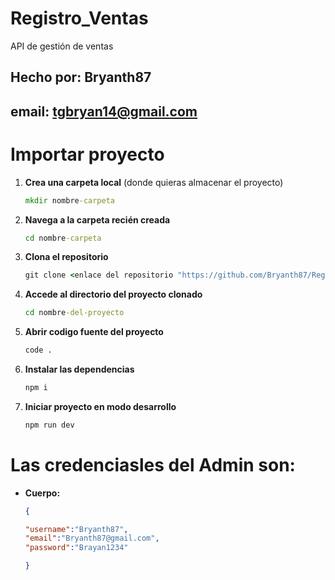 # Registro_Ventas
API de gestión de ventas 
## Hecho por: Bryanth87
## email: tgbryan14@gmail.com

# Importar proyecto

1. **Crea una carpeta local** (donde quieras almacenar el proyecto)
   ```cmd
   mkdir nombre-carpeta  
2. **Navega a la carpeta recién creada**
    ```cmd
   cd nombre-carpeta
3. **Clona el repositorio**
    ```cmd
   git clone <enlace del repositorio "https://github.com/Bryanth87/Registro_Ventas.git">
4. **Accede al directorio del proyecto clonado**
   ```cmd
   cd nombre-del-proyecto
5. **Abrir codigo fuente del proyecto**
   ```cmd
   code .
6. **Instalar las dependencias**
    ```cmd
   npm i
7. **Iniciar proyecto en modo desarrollo**
    ```cmd
    npm run dev

# Las credenciasles del Admin son: 
 - **Cuerpo:**
    ```json
    {
    
    "username":"Bryanth87",
    "email":"Bryanth87@gmail.com",
    "password":"Brayan1234"
    
    }


